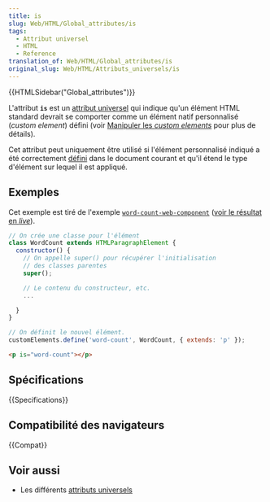 ```yaml
---
title: is
slug: Web/HTML/Global_attributes/is
tags:
  - Attribut universel
  - HTML
  - Reference
translation_of: Web/HTML/Global_attributes/is
original_slug: Web/HTML/Attributs_universels/is
---
```

{{HTMLSidebar("Global_attributes")}}

L'attribut **`is`** est un [attribut universel](/fr/docs/Web/HTML/Attributs_universels) qui indique qu'un élément HTML standard devrait se comporter comme un élément natif personnalisé (_custom element_) défini (voir [Manipuler les _custom elements_](/fr/docs/Web/Web_Components/Using_custom_elements) pour plus de détails).

Cet attribut peut uniquement être utilisé si l'élément personnalisé indiqué a été correctement [défini](/fr/docs/Web/API/CustomElementRegistry/define) dans le document courant et qu'il étend le type d'élément sur lequel il est appliqué.

## Exemples

Cet exemple est tiré de l'exemple [`word-count-web-component`](https://github.com/mdn/web-components-examples/tree/master/word-count-web-component) ([voir le résultat en _live_](https://mdn.github.io/web-components-examples/word-count-web-component/)).

```js
// On crée une classe pour l'élément
class WordCount extends HTMLParagraphElement {
  constructor() {
    // On appelle super() pour récupérer l'initialisation
    // des classes parentes
    super();

    // Le contenu du constructeur, etc.
    ...

  }
}

// On définit le nouvel élément.
customElements.define('word-count', WordCount, { extends: 'p' });
```

```html
<p is="word-count"></p>
```

## Spécifications

{{Specifications}}

## Compatibilité des navigateurs

{{Compat}}

## Voir aussi

- Les différents [attributs universels](/fr/docs/Web/HTML/Attributs_universels)
